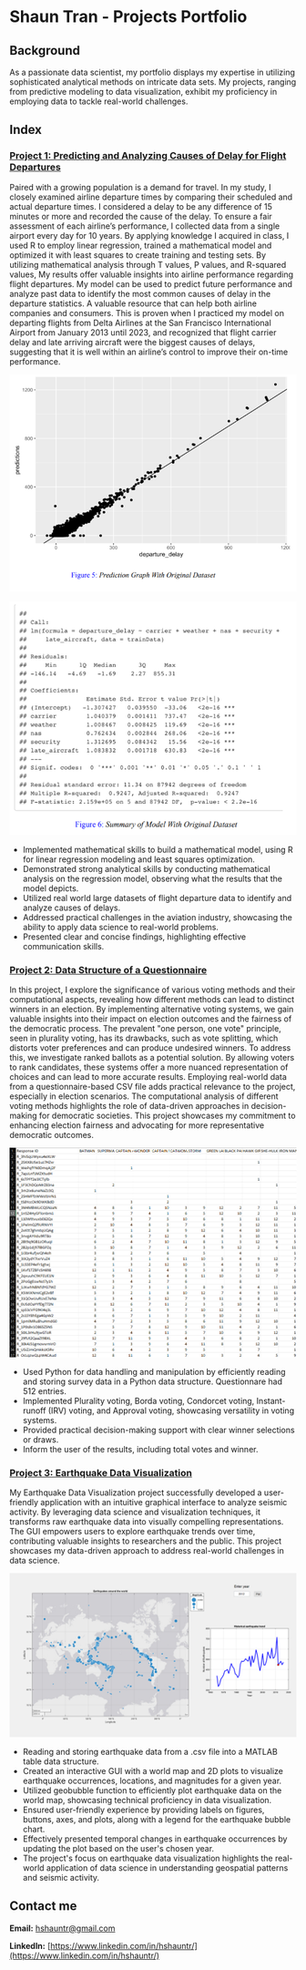 # Shaun Tran - Projects Portfolio 

## Background
As a passionate data scientist, my portfolio displays my expertise in utilizing sophisticated analytical methods on intricate data sets. My projects, ranging from predictive modeling to data visualization, exhibit my proficiency in employing data to tackle real-world challenges.


## Index

### [Project 1: Predicting and Analyzing Causes of Delay for Flight Departures](https://github.com/hshauntr/CausesOfDelays)
  Paired with a growing population is a demand for travel. In my study, I closely examined
airline departure times by comparing their scheduled and actual departure times. I considered a delay to
be any difference of 15 minutes or more and recorded the cause of the delay. To ensure a fair assessment
of each airline’s performance, I collected data from a single airport every day for 10 years. By applying
knowledge I acquired in class, I used R to employ linear regression, trained a mathematical model
and optimized it with least squares to create training and testing sets. By utilizing mathematical analysis
through T values, P values, and R-squared values, My results offer valuable insights into airline
performance regarding flight departures. My model can be used to predict future performance and
analyze past data to identify the most common causes of delay in the departure statistics. A valuable
resource that can help both airline companies and consumers. This is proven when I practiced my
model on departing flights from Delta Airlines at the San Francisco International Airport from January
2013 until 2023, and recognized that flight carrier delay and late arriving aircraft were the biggest causes
of delays, suggesting that it is well within an airline’s control to improve their on-time performance.

![Prediction Graph](assets/img/predgraph.png)

![Summary of Model](assets/img/summarymodel.png)

- Implemented mathematical skills to build a mathematical model, using R for linear regression modeling and least squares optimization.
- Demonstrated strong analytical skills by conducting mathematical analysis on the regression model, observing what the results that the model depicts.
- Utilized real world large datasets of flight departure data to identify and analyze causes of delays.
- Addressed practical challenges in the aviation industry, showcasing the ability to apply data science to real-world problems.
- Presented clear and concise findings, highlighting effective communication skills.

### [Project 2: Data Structure of a Questionnaire](https://github.com/hshauntr/VotingQuestionnaire)

  In this project, I explore the significance of various voting methods and their computational aspects, revealing how different methods can lead to distinct winners in an election. By implementing alternative voting systems, we gain valuable insights into their impact on election outcomes and the fairness of the democratic process. The prevalent "one person, one vote" principle, seen in plurality voting, has its drawbacks, such as vote splitting, which distorts voter preferences and can produce undesired winners. To address this, we investigate ranked ballots as a potential solution. By allowing voters to rank candidates, these systems offer a more nuanced representation of choices and can lead to more accurate results. Employing real-world data from a questionnaire-based CSV file adds practical relevance to the project, especially in election scenarios. The computational analysis of different voting methods highlights the role of data-driven approaches in decision-making for democratic societies. This project showcases my commitment to enhancing election fairness and advocating for more representative democratic outcomes.

![Questionnare in csv](/assets/img/Questionnare.png)

- Used Python for data handling and manipulation by efficiently reading and storing survey data in a Python data structure. Questionnare had 512 entries.
- Implemented Plurality voting, Borda voting, Condorcet voting, Instant-runoff (IRV) voting, and Approval voting, showcasing versatility in voting systems.
- Provided practical decision-making support with clear winner selections or draws.
- Inform the user of the results, including total votes and winner.


### [Project 3: Earthquake Data Visualization](https://github.com/hshauntr/EarthQDataV)

  My Earthquake Data Visualization project successfully developed a user-friendly application with an intuitive graphical interface to analyze seismic activity. By leveraging data science and visualization techniques, it transforms raw earthquake data into visually compelling representations. The GUI empowers users to explore earthquake trends over time, contributing valuable insights to researchers and the public. This project showcases my data-driven approach to address real-world challenges in data science.

![Earthquake GUI](assets/img/GUI.png)

- Reading and storing earthquake data from a .csv file into a MATLAB table data structure.
- Created an interactive GUI with a world map and 2D plots to visualize earthquake occurrences, locations, and magnitudes for a given year.
- Utilized geobubble function to efficiently plot earthquake data on the world map, showcasing technical proficiency in data visualization.
- Ensured user-friendly experience by providing labels on figures, buttons, axes, and plots, along with a legend for the earthquake bubble chart.
- Effectively presented temporal changes in earthquake occurrences by updating the plot based on the user's chosen year.
- The project's focus on earthquake data visualization highlights the real-world application of data science in understanding geospatial patterns and seismic activity.

## Contact me 
**Email:** hshauntr@gmail.com

**LinkedIn:** [https://www.linkedin.com/in/hshauntr/](https://www.linkedin.com/in/hshauntr/)
